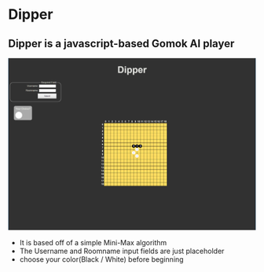# Dipper

## Dipper is a javascript-based Gomok AI player  

![Dipper Screenshot](https://github.com/jhyang12345/Dipper/blob/master/screenshots/dipper.PNG)

* It is based off of a simple Mini-Max algorithm
* The Username and Roomname input fields are just placeholder
* choose your color(Black / White) before beginning
